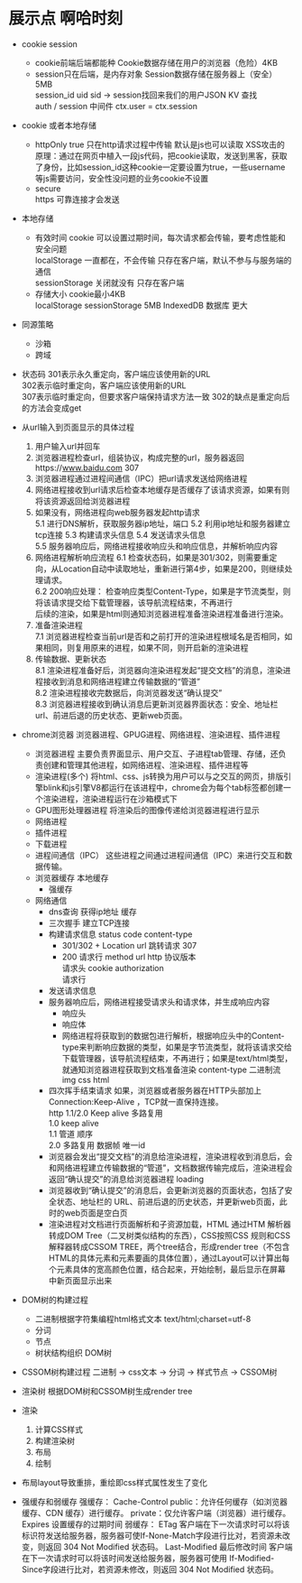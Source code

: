 # 展示点 啊哈时刻
- cookie session
  - cookie前端后端都能种 Cookie数据存储在用户的浏览器（危险）4KB  
  - session只在后端，是内存对象 Session数据存储在服务器上（安全）5MB  
  session_id uid sid -> session找回来我们的用户JSON KV 查找   
  auth / session 中间件 ctx.user = ctx.session  

- cookie 或者本地存储
  - httpOnly true 只在http请求过程中传输 默认是js也可以读取
    XSS攻击的原理：通过在网页中植入一段js代码，把cookie读取，发送到黑客，获取了身份，比如session_id这种cookie一定要设置为true，一些username等js需要访问，安全性没问题的业务cookie不设置
  - secure    
    https 可靠连接才会发送

- 本地存储
  - 有效时间
    cookie 可以设置过期时间，每次请求都会传输，要考虑性能和安全问题   
    localStorage 一直都在，不会传输 只存在客户端，默认不参与与服务端的通信  
    sessionStorage 关闭就没有  只存在客户端
  - 存储大小
    cookie最小4KB  
    localStorage sessionStorage 5MB
    IndexedDB 数据库 更大 

- 同源策略
  - 沙箱
  - 跨域

- 状态码
  301表示永久重定向，客户端应该使用新的URL  
  302表示临时重定向，客户端应该使用新的URL    
  307表示临时重定向，但要求客户端保持请求方法一致  302的缺点是重定向后的方法会变成get  

- 从url输入到页面显示的具体过程
  1. 用户输入url并回车
  2. 浏览器进程检查url，组装协议，构成完整的url，服务器返回https://www.baidu.com 307 
  3. 浏览器进程通过进程间通信（IPC）把url请求发送给网络进程
  4. 网络进程接收到url请求后检查本地缓存是否缓存了该请求资源，如果有则将该资源返回给浏览器进程
  5. 如果没有，网络进程向web服务器发起http请求   
    5.1 进行DNS解析，获取服务器ip地址，端口
    5.2 利用ip地址和服务器建立tcp连接
    5.3 构建请求头信息
    5.4 发送请求头信息  
    5.5 服务器响应后，网络进程接收响应头和响应信息，并解析响应内容 
  6. 网络进程解析响应流程
    6.1 检查状态码，如果是301/302，则需要重定向，从Location自动中读取地址，重新进行第4步，如果是200，则继续处理请求。  
    6.2 200响应处理： 
      检查响应类型Content-Type，如果是字节流类型，则将该请求提交给下载管理器，该导航流程结束，不再进行  
      后续的渲染，如果是html则通知浏览器进程准备渲染进程准备进行渲染。   
  7. 准备渲染进程  
      7.1 浏览器进程检查当前url是否和之前打开的渲染进程根域名是否相同，如果相同，则复用原来的进程，如果不同，则开启新的渲染进程   
  8. 传输数据、更新状态  
    8.1 渲染进程准备好后，浏览器向渲染进程发起“提交文档”的消息，渲染进程接收到消息和网络进程建立传输数据的“管道”  
    8.2 渲染进程接收完数据后，向浏览器发送“确认提交”  
    8.3 浏览器进程接收到确认消息后更新浏览器界面状态：安全、地址栏url、前进后退的历史状态、更新web页面。  

- chrome浏览器
  浏览器进程、GPUG进程、网络进程、渲染进程、插件进程
  - 浏览器进程
    主要负责界面显示、用户交互、子进程tab管理、存储，还负责创建和管理其他进程，如网络进程、渲染进程、插件进程等
  - 渲染进程(多个)
    将html、css、js转换为用户可以与之交互的网页，排版引擎blink和js引擎V8都运行在该进程中，chrome会为每个tab标签都创建一个渲染进程，渲染进程运行在沙箱模式下
  - GPU图形处理器进程
    将渲染后的图像传递给浏览器进程进行显示
  - 网络进程
  - 插件进程
  - 下载进程
  - 进程间通信（IPC）
    这些进程之间通过进程间通信（IPC）来进行交互和数据传输。
  - 浏览器缓存
    本地缓存
    - 强缓存
  - 网络通信
    - dns查询 获得ip地址
      缓存
    - 三次握手 建立TCP连接
    - 构建请求信息
      status code  content-type 
      - 301/302 + Location url 跳转请求 307  
      - 200 
      请求行 method url http 协议版本  
      请求头 cookie authorization  
      请求行  
    - 发送请求信息
    - 服务器响应后，网络进程接受请求头和请求体，并生成响应内容  
      - 响应头
      - 响应体
      - 网络进程将获取到的数据包进行解析，根据响应头中的Content-type来判断响应数据的类型，如果是字节流类型，就将该请求交给下载管理器，该导航流程结束，不再进行；如果是text/html类型，就通知浏览器进程获取到文档准备渲染
        content-type 二进制流
        img 
        css 
        html
    - 四次挥手结束请求
      如果，浏览器或者服务器在HTTP头部加上Connection:Keep-Alive ，TCP就一直保持连接。  
      http 1.1/2.0 Keep alive 多路复用  
      1.0 keep alive  
      1.1 管道 顺序  
      2.0 多路复用 数据帧 唯一id  
    - 浏览器会发出“提交文档”的消息给渲染进程，渲染进程收到消息后，会和网络进程建立传输数据的“管道”，文档数据传输完成后，渲染进程会返回“确认提交”的消息给浏览器进程 loading
    - 浏览器收到“确认提交”的消息后，会更新浏览器的页面状态，包括了安全状态、地址栏的 URL、前进后退的历史状态，并更新web页面，此时的web页面是空白页
    - 渲染进程对文档进行页面解析和子资源加载，HTML 通过HTM 解析器转成DOM Tree（二叉树类似结构的东西），CSS按照CSS 规则和CSS解释器转成CSSOM TREE，两个tree结合，形成render tree（不包含HTML的具体元素和元素要画的具体位置），通过Layout可以计算出每个元素具体的宽高颜色位置，结合起来，开始绘制，最后显示在屏幕中新页面显示出来

- DOM树的构建过程
  - 二进制根据字符集编程html格式文本 text/html;charset=utf-8  
  - 分词
  - 节点
  - 树状结构组织 DOM树  
- CSSOM树构建过程
  二进制 -> css文本 -> 分词 -> 样式节点 -> CSSOM树  
- 渲染树
  根据DOM树和CSSOM树生成render tree  
- 渲染
  1. 计算CSS样式
  2. 构建渲染树
  3. 布局
  4. 绘制
- 布局layout导致重排，重绘即css样式属性发生了变化 


- 强缓存和弱缓存
  强缓存：
    Cache-Control
      public：允许任何缓存（如浏览器缓存、CDN 缓存）进行缓存。
      private：仅允许客户端（浏览器）进行缓存。
    Expires 设置缓存的过期时间
  弱缓存：
    ETag
      客户端在下一次请求时可以将该标识符发送给服务器，服务器可使If-None-Match字段进行比对，若资源未改变，则返回 304 Not Modified 状态码。
    Last-Modified 最后修改时间
      客户端在下一次请求时可以将该时间发送给服务器，服务器可使用 If-Modified-Since字段进行比对，若资源未修改，则返回 304 Not Modified 状态码。

